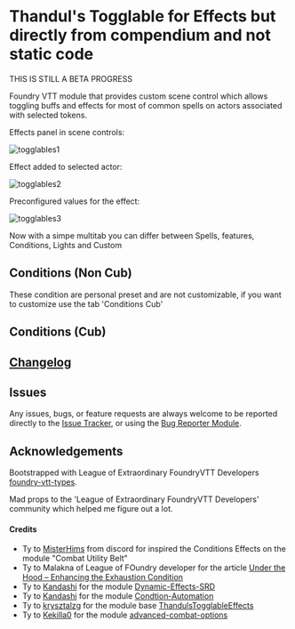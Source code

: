 # Thandul's Togglable for Effects but directly from compendium and not static code

THIS IS STILL A BETA PROGRESS

Foundry VTT module that provides custom scene control which allows toggling buffs and effects for most of common spells on actors associated with selected tokens.

Effects panel in scene controls:

![togglables1](https://user-images.githubusercontent.com/6009785/104252683-df0b5980-5472-11eb-899f-abcf41942650.png)

Effect added to selected actor:

![togglables2](https://user-images.githubusercontent.com/6009785/104252686-dfa3f000-5472-11eb-82af-2b3c7cf1ef26.png)


Preconfigured values for the effect:

![togglables3](https://user-images.githubusercontent.com/6009785/104252687-dfa3f000-5472-11eb-9d9d-10163154b9a1.png)

Now with a simpe multitab you can differ between Spells, features, Conditions, Lights and Custom


## Conditions (Non Cub)

These condition are personal preset and are not customizable, if you want to customize use the tab 'Conditions Cub'

## Conditions (Cub)

## [Changelog](./changelog.md)

## Issues

Any issues, bugs, or feature requests are always welcome to be reported directly to the [Issue Tracker](https://github.com/p4535992/ThandulsTogglableEffects/issues ), or using the [Bug Reporter Module](https://foundryvtt.com/packages/bug-reporter/).


## Acknowledgements

Bootstrapped with League of Extraordinary FoundryVTT Developers [foundry-vtt-types](https://github.com/League-of-Foundry-Developers/foundry-vtt-types).

Mad props to the 'League of Extraordinary FoundryVTT Developers' community which helped me figure out a lot.

#### Credits

- Ty to [MisterHims](@MisterHims#4942) from discord for inspired the Conditions Effects on the module "Combat Utility Belt"
- Ty to Malakna of League of FOundry developer for the article [Under the Hood – Enhancing the Exhaustion Condition](https://www.foundryvtt-hub.com/guide/under-the-hood-enhancing-exhaustion-condition/)
- Ty to [Kandashi](https://www.patreon.com/Kandashi) for the module [Dynamic-Effects-SRD](https://github.com/kandashi/Dynamic-Effects-SRD)
- Ty to [Kandashi](https://www.patreon.com/Kandashi) for the module [Condtion-Automation](https://github.com/kandashi/condition-automation)
- Ty to [krysztalzg](https://github.com/krysztalzg) for the module base [ThandulsTogglableEffects](https://github.com/krysztalzg/ThandulsTogglableEffects/)
- Ty to [Kekilla0](https://github.com/Kekilla0) for the module [advanced-combat-options](https://github.com/Kekilla0/advanced-combat-options)